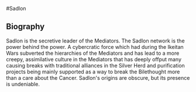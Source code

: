 #Sadlon

## Biography

Sadlon is the secretive leader of the Mediators.  The Sadlon network is the power behind the power.  A cybercratic force which had during the Ikeitan Wars subverted the hierarchies of the Mediators and has lead to a more creepy, assimilative culture in the Mediators that has deeply offput many causing breaks with traditional alliances in the Silver Herd and purification projects being mainly supported as a way to break the Bilethought more than a care about the Cancer.  Sadlon's origins are obscure, but its presence is undeniable.
